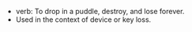 - verb: To drop in a puddle, destroy, and lose forever.
- Used in the context of device or key loss.
